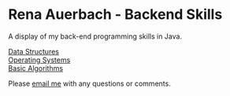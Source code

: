 # Rena Auerbach - Backend Skills

A display of my back-end programming skills in Java.

[Data Structures](/data_structures)  
[Operating Systems](/operating_systems)  
[Basic Algorithms](/basic_algorithms)

Please [email me](mailto:renaauerbach@gmail.com) with any questions or comments.
